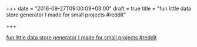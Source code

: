 +++
date = "2016-09-27T09:00:09+03:00"
draft = true
title = "fun little data store generator I made for small projects  #reddit"

+++

<p><a href="https://t.co/02hdNxaiXV">fun little data store generator I made for small projects  #reddit</a></p>
